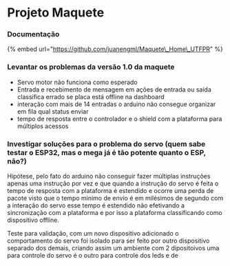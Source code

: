 # Projeto Maquete



### **Documentação** 

{% embed url="https://github.com/juanengml/Maquete\_Home\_UTFPR" %}

### **Levantar os problemas da versão 1.0 da maquete**

* Servo motor não funciona como esperado
* Entrada e recebimento de mensagem em ações de entrada ou saída classifica errado se placa está offline na dashboard
* interação com mais de 14 entradas o arduino não consegue organizar em fila qual status enviar
* tempo de resposta entre o controlador e o shield com a plataforma para múltiplos acessos

### **I**nvestigar soluções para o problema do servo \(quem sabe testar o ESP32, mas o mega já é tão potente quanto o ESP, não?\)

Hipótese, pelo fato do arduino não conseguir fazer múltiplas  instruções apenas uma instrução por vez e que quando a instrução do servo é feita o tempo de resposta com a plataforma é estendido e ocorre uma perda de pacote visto que o tempo minimo de envio é em milésimos de segundo com a interação do servo esse tempo é estendido não efetivando a sincronização com a plataforma e por isso a plataforma classificando como dispositivo offline.  

Teste para validação, com um novo dispositivo adicionado o comportamento do servo foi isolado para ser feito por outro dispositivo separado dos demais, criando assim um ambiente com 2 dipositoivos uma para controle do servo é o outro para controle dos leds e de


